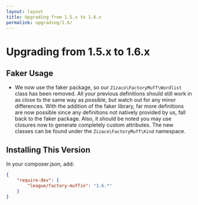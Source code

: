 ```yaml
---
layout: layout
title: Upgrading from 1.5.x to 1.6.x
permalink: upgrading/1.6/
---
```


# Upgrading from 1.5.x to 1.6.x

## Faker Usage

* We now use the faker package, so our `Zizaco\FactoryMuff\Wordlist` class has been removed. All your previous definitions should still work in as close to the same way as possible, but watch out for any minor differences. With the addition of the faker library, far more definitions are now possible since any definitions not natively provided by us, fall back to the faker package. Also, it should be noted you may use closures now to generate completely custom attributes. The new classes can be found under the `Zizaco\FactoryMuff\Kind` namespace.

## Installing This Version

In your composer.json, add:
```json
{
    "require-dev": {
        "league/factory-muffin": "1.6.*"
    }
}
```
